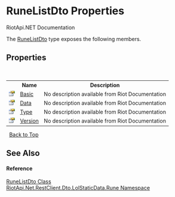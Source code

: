 # RuneListDto Properties
RiotApi.NET Documentation 

The <a href="03f6153f-17f5-1cce-6fe8-3ba02f0c2e4a">RuneListDto</a> type exposes the following members.


## Properties
&nbsp;<table><tr><th></th><th>Name</th><th>Description</th></tr><tr><td>![Public property](media/pubproperty.gif "Public property")</td><td><a href="edbc60e6-9707-51ca-a4c3-326c432615a1">Basic</a></td><td>
No description available from Riot Documentation</td></tr><tr><td>![Public property](media/pubproperty.gif "Public property")</td><td><a href="0a82a1b9-0207-c1d9-6f35-066f949a51fa">Data</a></td><td>
No description available from Riot Documentation</td></tr><tr><td>![Public property](media/pubproperty.gif "Public property")</td><td><a href="db457ed0-5653-176a-2009-7df48d756620">Type</a></td><td>
No description available from Riot Documentation</td></tr><tr><td>![Public property](media/pubproperty.gif "Public property")</td><td><a href="700e0f0b-ab1c-ad54-1a8f-fa84ce6ad58a">Version</a></td><td>
No description available from Riot Documentation</td></tr></table>&nbsp;
<a href="#runelistdto-properties">Back to Top</a>

## See Also


#### Reference
<a href="03f6153f-17f5-1cce-6fe8-3ba02f0c2e4a">RuneListDto Class</a><br /><a href="fc3073bc-2f65-6a66-af8e-1d8001323b90">RiotApi.Net.RestClient.Dto.LolStaticData.Rune Namespace</a><br />